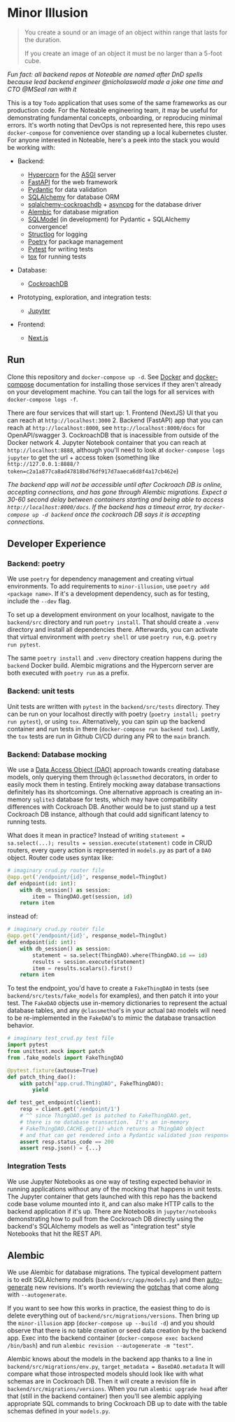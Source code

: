 # Minor Illusion

> You create a sound or an image of an object 
> within range that lasts for the duration.
> 
> If you create an image of an object
> it must be no larger than a 5-foot cube.

*Fun fact: all backend repos at Noteable are named after DnD spells because lead backend engineer @nicholaswold made a joke one time and CTO @MSeal ran with it*


This is a toy `Todo` application that uses some of the same frameworks as our production code.  For the Noteable engineering team, it may be useful for demonstrating fundamental concepts, onboarding, or reproducing minimal errors.  It's worth noting that DevOps is not represented here, this repo uses `docker-compose` for convenience over standing up a local kubernetes cluster.  For anyone interested in Noteable, here's a peek into the stack you would be working with:

  * Backend:
    * [Hypercorn](https://pgjones.gitlab.io/hypercorn/) for the [ASGI](https://asgi.readthedocs.io/en/latest/) server
    * [FastAPI](https://fastapi.tiangolo.com/) for the web framework
    * [Pydantic](https://pydantic-docs.helpmanual.io/) for data validation
    * [SQLAlchemy](https://www.sqlalchemy.org/) for database ORM
    * [sqlalchemy-cockroachdb](https://github.com/cockroachdb/sqlalchemy-cockroachdb) + [asyncpg](https://magicstack.github.io/asyncpg/current/) for the database driver
    * [Alembic](https://alembic.sqlalchemy.org/en/latest/) for database migration
    * [SQLModel](https://sqlmodel.tiangolo.com/) (in development) for Pydantic + SQLAlchemy convergence!
    * [Structlog](https://www.structlog.org/en/stable/) for logging
    * [Poetry](https://python-poetry.org/) for package management
    * [Pytest](https://docs.pytest.org/) for writing tests
    * [tox](https://tox.wiki/en/latest/index.html) for running tests
    
  * Database:
    * [CockroachDB](https://www.cockroachlabs.com/) 

  * Prototyping, exploration, and integration tests:
    * [Jupyter](https://jupyter-docker-stacks.readthedocs.io/en/latest/)

  * Frontend:
    * [Next.js](https://nextjs.org/)
  

## Run

Clone this repository and `docker-compose up -d`.  See [Docker](https://docs.docker.com/get-docker/) and [docker-compose](https://docs.docker.com/compose/install/) documentation for installing those services if they aren't already on your development machine.  You can tail the logs for all services with `docker-compose logs -f`.

There are four services that will start up:
    1. Frontend (NextJS) UI that you can reach at `http://localhost:3000`
    2. Backend (FastAPI) app that you can reach at `http://localhost:8000`, see `http://localhost:8000/docs` for OpenAPI/swagger
    3. CockroachDB that is inacessible from outside of the Docker network
    4. Jupyter Notebook container that you can reach at `http://localhost:8888`, although you'll need to look at `docker-compose logs jupyter` to get the url + access token (something like `http://127.0.0.1:8888/?token=c2a1a877ca8ad47818bd76df917d7aaeca6d8f4a17cb462e`)

*The backend app will not be accessible until after Cockroach DB is online, accepting connections, and has gone through Alembic migrations.  Expect a 30-60 second delay between containers starting and being able to access `http://localhost:8000/docs`.  If the backend has a timeout error, try `docker-compose up -d backend` once the cockroach DB says it is accepting connections.*


## Developer Experience

### Backend: poetry

We use `poetry` for dependency management and creating virtual environments.  To add requirements to `minor-illusion`, use `poetry add <package name>`.  If it's a development dependency, such as for testing, include the `--dev` flag. 

To set up a development environment on your localhost, navigate to the `backend/src` directory and run `poetry install`.  That should create a `.venv` directory and install all dependencies there.  Afterwards, you can activate that virtual environment with `poetry shell` or use `poetry run`, e.g. `poetry run pytest`.

The same `poetry install` and `.venv` directory creation happens during the `backend` Docker build.  Alembic migrations and the Hypercorn server are both executed with `poetry run` as a prefix.  


### Backend: unit tests

Unit tests are written with `pytest` in the `backend/src/tests` directory.  They can be run on your localhost directly with poetry (`poetry install; poetry run pytest`), or using `tox`.  Alternatively, you can spin up the backend container and run tests in there (`docker-compose run backend tox`).  Lastly, the `tox` tests are run in Github CI/CD during any PR to the `main` branch.


### Backend: Database mocking

We use a [Data Access Object (DAO)](https://en.wikipedia.org/wiki/Data_access_object) approach towards creating database models, only querying them through `@classmethod` decorators, in order to easily mock them in testing.  Entirely mocking away database transactions definitely has its shortcomings. One alternative approach is creating an in-memory `sqlite3` database for tests, which may have compatibility differences with Cockroach DB.  Another would be to just stand up a test Cockroach DB instance, although that could add significant latency to running tests.  

What does it mean in practice?  Instead of writing `statement = sa.select(...); results = session.execute(statement)` code in CRUD routers, every query action is represented in `models.py` as part of a `DAO` object.  Router code uses syntax like:

```python
# imaginary crud.py router file
@app.get('/endpoint/{id}', response_model=ThingOut)
def endpoint(id: int):
    with db_session() as session:
        item = ThingDAO.get(session, id)
    return item
```    

instead of:

```python
# imaginary crud.py router file
@app.get('/endpoint/{id}', response_model=ThingOut)
def endpoint(id: int):
    with db_session() as session:
        statement = sa.select(ThingDAO).where(ThingDAO.id == id)
        results = session.execute(statement)
        item = results.scalars().first()
    return item
```

To test the endpoint, you'd have to create a `FakeThingDAO` in tests (see `backend/src/tests/fake_models` for examples), and then patch it into your test.  The `FakeDAO` objects use in-memory dictionaries to represent the actual database tables, and any `@classmethod`'s in your actual `DAO` models will need to be re-implemented in the `FakeDAO`'s to mimic the database transaction behavior.

```python
# imaginary test_crud.py test file
import pytest
from unittest.mock import patch
from .fake_models import FakeThingDAO

@pytest.fixture(autouse=True)
def patch_thing_dao():
    with patch("app.crud.ThingDAO", FakeThingDAO):
        yield

def test_get_endpoint(client):
    resp = client.get('/endpoint/1')
    # ^^ since ThingDAO.get is patched to FakeThingDAO.get, 
    # there is no database transaction.  It's an in-memory
    # FakeThingDAO.CACHE.get(1) which returns a ThingDAO object
    # and that can get rendered into a Pydantic validated json response
    assert resp.status_code == 200
    assert resp.json() = {...}
```


### Integration Tests

We use Jupyter Notebooks as one way of testing expected behavior in running applications without any of the mocking that happens in unit tests.  The Jupyter container that gets launched with this repo has the backend code base volume mounted into it, and can also make HTTP calls to the backend application if it's up.  There are Notebooks in `jupyter/notebooks` demonstrating how to pull from the Cockroach DB directly using the backend's SQLAlchemy models as well as "integration test" style Notebooks that hit the REST API.

## Alembic

We use Alembic for database migrations.  The typical development pattern is to edit SQLAlchemy models (`backend/src/app/models.py`) and then [auto-generate](https://alembic.sqlalchemy.org/en/latest/autogenerate.html#auto-generating-migrations) new revisions.  It's worth reviewing the [gotchas](https://alembic.sqlalchemy.org/en/latest/autogenerate.html#what-does-autogenerate-detect-and-what-does-it-not-detect) that come along with `--autogenerate`.

If you want to see how this works in practice, the easiest thing to do is delete everything out of `backend/src/migrations/versions`.  Then bring up the `minor-illusion` app (`docker-compose up --build -d`) and you should observe that there is no table creation or seed data creation by the backend app.  Exec into the backend container (`docker-compose exec backend /bin/bash`) and run `alembic revision --autogenerate -m "test"`. 

Alembic knows about the models in the backend app thanks to a line in `backend/src/migrations/env.py`, `target_metadata = BaseDAO.metadata`  It will compare what those introspected models should look like with what schemas are in Cockroach DB.  Then it will create a revision file in `backend/src/migrations/versions`.  When you run `alembic upgrade head` after that (still in the backend container) then you'll see alembic applying appropriate SQL commands to bring Cockroach DB up to date with the table schemas defined in your `models.py`.